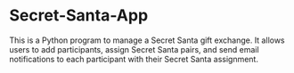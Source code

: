 # Secret-Santa-App
This is a Python program to manage a Secret Santa gift exchange. It allows users to add participants, assign Secret Santa pairs, and send email notifications to each participant with their Secret Santa assignment.

